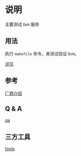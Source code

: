 # 说明

主要测试 `DoH` 服务

## 用法

执行 `makefile` 命令，来测试验证 `DoH`。

[详见](./Makefile)

## 参考

[厂商介绍](./manufacturer.md)

## Q & A

[qa](./qa.md)

## 三方工具

[tools](./tools.md)
